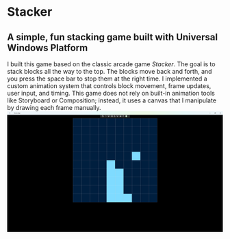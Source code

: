 # Stacker
## A simple, fun stacking game built with Universal Windows Platform
I built this game based on the classic arcade game *Stacker*. 
The goal is to stack blocks all the way to the top. The blocks move back and forth, and you press the space bar to stop them at the right time. 
I implemented a custom animation system that controls block movement, frame updates, user input, and timing. 
This game does not rely on built-in animation tools like Storyboard or Composition; instead, it uses a canvas that I 
manipulate by drawing each frame manually.
![Game Play Screen](./Game%20App/Images/GamePlayScreen.png)
